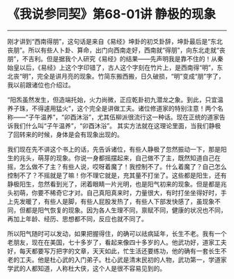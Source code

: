 # 《我说参同契》第68-01讲 静极的现象

------

刚才讲到“西南得朋”，这句话是来自《易经》坤卦的初爻卦辞，坤卦最后是“东北丧朋”。所以有些人卜卦、算命，出门向西南走好，西南就“得朋”，向东北走就“丧朋”，不吉利。但是据我个人研究《易经》的结果——先声明我是靠不住的！从秦始皇以后，《易经》上这个字印错了，古人这个字刻在竹片上，是西南得“明”，东北丧“明”，完全是讲月亮的现象。竹简东搬西搬，日久破损，“明”变成“朋”字了，我以前跟诸位也介绍过。

“阳炁虽然发生，但造端托始，火力尚微，正应乾卦初九潜龙之象。到此，只宜温养子珠，不得遽用猛火”，这个完全是讲做工夫。诸位修道家的特别注意！两个名称——“子午温养”，“卯酉沐浴”，尤其伍柳派很流行这一种话。现在正统的道家告诉我们什么叫“子午温养”，“卯酉沐浴”。 其实方法就在这理论里面，当我们静极了回转来的时候，身体是会有现象出现的。

我们现在先不讲这个书上的话，先告诉诸位，有些人静极了忽然振动一下，那是阳生的兆头，萌芽的现象。你说一身都摇摆起来，自己做不了主，既然知道自己在摇，怎么做不了主？有些人说，哎呀着魔了！我控制不了。什么着魔了？自己怎么控制不了？不摇就是了嘛！你不理它就是，充其量不打坐了。这些都是阳生，还有静极阳生，忽然看到光了，闭着眼睛一片光明，也是阳气初来的现象。但是都是兆头初萌，你要不稀奇它才对。自己真阳真来时，力量很大，有时打坐坐得好时，手上先发暖了，有些人是脚，有些人屁股发热了，有些人下部发快感了，虽现象不同，但都是阳气恢复的现象。因为各人生理不同，禀赋不同，健康的状况也不同，再加上年龄、经历、思想都不同，反应也就不同了。

所以阳气随时可以发动，如果把握得住，的确可以祛病延年，长生不老。我有一个老朋友，现在在美国，七十多岁了，看起来像四十多岁的人。他武功好，道家工夫好，每天都要写万把字的文章，天天如此，忙生活还要练功，他的确有一套长生不老的工夫。他是杜心武的入门弟子。杜心武是清末民初的人物，武功第一，学道家学武的人都知道，人称杜大侠，这个人是很不容易见到的。